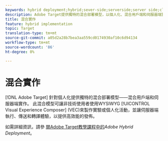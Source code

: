 ```yaml
---
keywords: hybrid deployment;hybrid;sever-side;serverside;server side;client-side;clientside;client side;hybrid implementation
description: Adobe Target提供獨特的混合部署模型，以個人化、混合用戶端和伺服器端實作。
title: 混合實作
feature: hybrid implementation
topic: Target
translation-type: tm+mt
source-git-commit: a05d2a28b7bea3aa559cd0174930af10c6d94134
workflow-type: tm+mt
source-wordcount: '86'
ht-degree: 0%

---
```



# 混合實作

[!DNL Adobe Target] 針對個人化提供獨特的混合部署模型——混合用戶端和伺服器端實作。 此混合模型可讓非技術使用者使用WYSIWYG [!UICONTROL Visual Experience Composer] (VEC)來製作實驗或個人化活動，並讓伺服器端執行、傳送和轉譯體驗，以提供高效能的發佈。

如需詳細資訊，請參 [閱Adobe Target教學課程中的](https://experienceleague.adobe.com/docs/target-learn/tutorials/implementation/hybrid-deployment.html)*Adobe Hybrid Deployment*。
